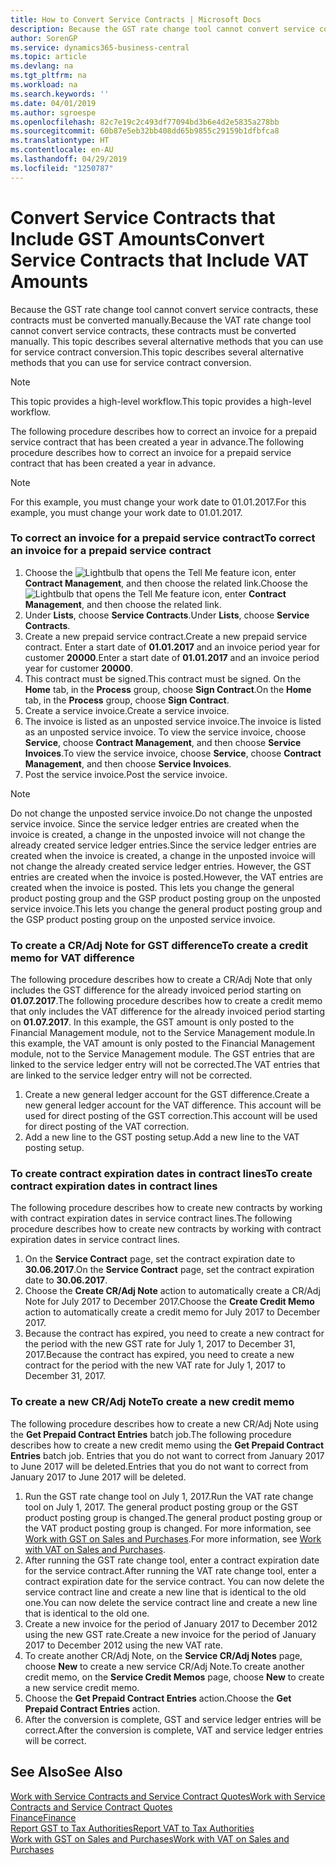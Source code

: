 ```yaml
---
title: How to Convert Service Contracts | Microsoft Docs
description: Because the GST rate change tool cannot convert service contracts, these contracts must be converted manually. This topic describes several alternative methods that you can use for service contract conversion.
author: SorenGP
ms.service: dynamics365-business-central
ms.topic: article
ms.devlang: na
ms.tgt_pltfrm: na
ms.workload: na
ms.search.keywords: ''
ms.date: 04/01/2019
ms.author: sgroespe
ms.openlocfilehash: 82c7e19c2c493df77094bd3b6e4d2e5835a278bb
ms.sourcegitcommit: 60b87e5eb32bb408dd65b9855c29159b1dfbfca8
ms.translationtype: HT
ms.contentlocale: en-AU
ms.lasthandoff: 04/29/2019
ms.locfileid: "1250787"
---
```

# <a name="convert-service-contracts-that-include-vat-amounts"></a><span data-ttu-id="2ff9a-104">Convert Service Contracts that Include GST Amounts</span><span class="sxs-lookup"><span data-stu-id="2ff9a-104">Convert Service Contracts that Include VAT Amounts</span></span>
<span data-ttu-id="2ff9a-105">Because the GST rate change tool cannot convert service contracts, these contracts must be converted manually.</span><span class="sxs-lookup"><span data-stu-id="2ff9a-105">Because the VAT rate change tool cannot convert service contracts, these contracts must be converted manually.</span></span> <span data-ttu-id="2ff9a-106">This topic describes several alternative methods that you can use for service contract conversion.</span><span class="sxs-lookup"><span data-stu-id="2ff9a-106">This topic describes several alternative methods that you can use for service contract conversion.</span></span>  

> [!NOTE]  
>  <span data-ttu-id="2ff9a-107">This topic provides a high-level workflow.</span><span class="sxs-lookup"><span data-stu-id="2ff9a-107">This topic provides a high-level workflow.</span></span>  

 <span data-ttu-id="2ff9a-108">The following procedure describes how to correct an invoice for a prepaid service contract that has been created a year in advance.</span><span class="sxs-lookup"><span data-stu-id="2ff9a-108">The following procedure describes how to correct an invoice for a prepaid service contract that has been created a year in advance.</span></span>  

> [!NOTE]  
>  <span data-ttu-id="2ff9a-109">For this example, you must change your work date to 01.01.2017.</span><span class="sxs-lookup"><span data-stu-id="2ff9a-109">For this example, you must change your work date to 01.01.2017.</span></span>  

### <a name="to-correct-an-invoice-for-a-prepaid-service-contract"></a><span data-ttu-id="2ff9a-110">To correct an invoice for a prepaid service contract</span><span class="sxs-lookup"><span data-stu-id="2ff9a-110">To correct an invoice for a prepaid service contract</span></span>  
1. <span data-ttu-id="2ff9a-111">Choose the ![Lightbulb that opens the Tell Me feature](media/ui-search/search_small.png "Tell me what you want to do") icon, enter **Contract Management**, and then choose the related link.</span><span class="sxs-lookup"><span data-stu-id="2ff9a-111">Choose the ![Lightbulb that opens the Tell Me feature](media/ui-search/search_small.png "Tell me what you want to do") icon, enter **Contract Management**, and then choose the related link.</span></span>  
2. <span data-ttu-id="2ff9a-112">Under **Lists**, choose **Service Contracts**.</span><span class="sxs-lookup"><span data-stu-id="2ff9a-112">Under **Lists**, choose **Service Contracts**.</span></span>  
3. <span data-ttu-id="2ff9a-113">Create a new prepaid service contract.</span><span class="sxs-lookup"><span data-stu-id="2ff9a-113">Create a new prepaid service contract.</span></span> <span data-ttu-id="2ff9a-114">Enter a start date of **01.01.2017** and an invoice period year for customer **20000**.</span><span class="sxs-lookup"><span data-stu-id="2ff9a-114">Enter a start date of **01.01.2017** and an invoice period year for customer **20000**.</span></span>  
4. <span data-ttu-id="2ff9a-115">This contract must be signed.</span><span class="sxs-lookup"><span data-stu-id="2ff9a-115">This contract must be signed.</span></span> <span data-ttu-id="2ff9a-116">On the **Home** tab, in the **Process** group, choose **Sign Contract**.</span><span class="sxs-lookup"><span data-stu-id="2ff9a-116">On the **Home** tab, in the **Process** group, choose **Sign Contract**.</span></span>  
5. <span data-ttu-id="2ff9a-117">Create a service invoice.</span><span class="sxs-lookup"><span data-stu-id="2ff9a-117">Create a service invoice.</span></span>
6. <span data-ttu-id="2ff9a-118">The invoice is listed as an unposted service invoice.</span><span class="sxs-lookup"><span data-stu-id="2ff9a-118">The invoice is listed as an unposted service invoice.</span></span> <span data-ttu-id="2ff9a-119">To view the service invoice, choose **Service**, choose **Contract Management**, and then choose **Service Invoices**.</span><span class="sxs-lookup"><span data-stu-id="2ff9a-119">To view the service invoice, choose **Service**, choose **Contract Management**, and then choose **Service Invoices**.</span></span>  
7. <span data-ttu-id="2ff9a-120">Post the service invoice.</span><span class="sxs-lookup"><span data-stu-id="2ff9a-120">Post the service invoice.</span></span>  

> [!NOTE]  
>  <span data-ttu-id="2ff9a-121">Do not change the unposted service invoice.</span><span class="sxs-lookup"><span data-stu-id="2ff9a-121">Do not change the unposted service invoice.</span></span> <span data-ttu-id="2ff9a-122">Since the service ledger entries are created when the invoice is created, a change in the unposted invoice will not change the already created service ledger entries.</span><span class="sxs-lookup"><span data-stu-id="2ff9a-122">Since the service ledger entries are created when the invoice is created, a change in the unposted invoice will not change the already created service ledger entries.</span></span> <span data-ttu-id="2ff9a-123">However, the GST entries are created when the invoice is posted.</span><span class="sxs-lookup"><span data-stu-id="2ff9a-123">However, the VAT entries are created when the invoice is posted.</span></span> <span data-ttu-id="2ff9a-124">This lets you change the general product posting group and the GSP product posting group on the unposted service invoice.</span><span class="sxs-lookup"><span data-stu-id="2ff9a-124">This lets you change the general product posting group and the GSP product posting group on the unposted service invoice.</span></span>  

### <a name="to-create-a-credit-memo-for-vat-difference"></a><span data-ttu-id="2ff9a-125">To create a CR/Adj Note for GST difference</span><span class="sxs-lookup"><span data-stu-id="2ff9a-125">To create a credit memo for VAT difference</span></span>  
<span data-ttu-id="2ff9a-126">The following procedure describes how to create a CR/Adj Note that only includes the GST difference for the already invoiced period starting on **01.07.2017**.</span><span class="sxs-lookup"><span data-stu-id="2ff9a-126">The following procedure describes how to create a credit memo that only includes the VAT difference for the already invoiced period starting on **01.07.2017**.</span></span> <span data-ttu-id="2ff9a-127">In this example, the GST amount is only posted to the Financial Management module, not to the Service Management module.</span><span class="sxs-lookup"><span data-stu-id="2ff9a-127">In this example, the VAT amount is only posted to the Financial Management module, not to the Service Management module.</span></span> <span data-ttu-id="2ff9a-128">The GST entries that are linked to the service ledger entry will not be corrected.</span><span class="sxs-lookup"><span data-stu-id="2ff9a-128">The VAT entries that are linked to the service ledger entry will not be corrected.</span></span>  

1. <span data-ttu-id="2ff9a-129">Create a new general ledger account for the GST difference.</span><span class="sxs-lookup"><span data-stu-id="2ff9a-129">Create a new general ledger account for the VAT difference.</span></span> <span data-ttu-id="2ff9a-130">This account will be used for direct posting of the GST correction.</span><span class="sxs-lookup"><span data-stu-id="2ff9a-130">This account will be used for direct posting of the VAT correction.</span></span>  
2. <span data-ttu-id="2ff9a-131">Add a new line to the GST posting setup.</span><span class="sxs-lookup"><span data-stu-id="2ff9a-131">Add a new line to the VAT posting setup.</span></span>  

### <a name="to-create-contract-expiration-dates-in-contract-lines"></a><span data-ttu-id="2ff9a-132">To create contract expiration dates in contract lines</span><span class="sxs-lookup"><span data-stu-id="2ff9a-132">To create contract expiration dates in contract lines</span></span>  
<span data-ttu-id="2ff9a-133">The following procedure describes how to create new contracts by working with contract expiration dates in service contract lines.</span><span class="sxs-lookup"><span data-stu-id="2ff9a-133">The following procedure describes how to create new contracts by working with contract expiration dates in service contract lines.</span></span>  

1. <span data-ttu-id="2ff9a-134">On the **Service Contract** page, set the contract expiration date to **30.06.2017**.</span><span class="sxs-lookup"><span data-stu-id="2ff9a-134">On the **Service Contract** page, set the contract expiration date to **30.06.2017**.</span></span>  
2. <span data-ttu-id="2ff9a-135">Choose the **Create CR/Adj Note** action to automatically create a CR/Adj Note for July 2017 to December 2017.</span><span class="sxs-lookup"><span data-stu-id="2ff9a-135">Choose the **Create Credit Memo** action to automatically create a credit memo for July 2017 to December 2017.</span></span>  
3. <span data-ttu-id="2ff9a-136">Because the contract has expired, you need to create a new contract for the period with the new GST rate for July 1, 2017 to December 31, 2017.</span><span class="sxs-lookup"><span data-stu-id="2ff9a-136">Because the contract has expired, you need to create a new contract for the period with the new VAT rate for July 1, 2017 to December 31, 2017.</span></span>  

### <a name="to-create-a-new-credit-memo"></a><span data-ttu-id="2ff9a-137">To create a new CR/Adj Note</span><span class="sxs-lookup"><span data-stu-id="2ff9a-137">To create a new credit memo</span></span>  
<span data-ttu-id="2ff9a-138">The following procedure describes how to create a new CR/Adj Note using the **Get Prepaid Contract Entries** batch job.</span><span class="sxs-lookup"><span data-stu-id="2ff9a-138">The following procedure describes how to create a new credit memo using the **Get Prepaid Contract Entries** batch job.</span></span> <span data-ttu-id="2ff9a-139">Entries that you do not want to correct from January 2017 to June 2017 will be deleted.</span><span class="sxs-lookup"><span data-stu-id="2ff9a-139">Entries that you do not want to correct from January 2017 to June 2017 will be deleted.</span></span>  

1. <span data-ttu-id="2ff9a-140">Run the GST rate change tool on July 1, 2017.</span><span class="sxs-lookup"><span data-stu-id="2ff9a-140">Run the VAT rate change tool on July 1, 2017.</span></span> <span data-ttu-id="2ff9a-141">The general product posting group or the GST product posting group is changed.</span><span class="sxs-lookup"><span data-stu-id="2ff9a-141">The general product posting group or the VAT product posting group is changed.</span></span> <span data-ttu-id="2ff9a-142">For more information, see [Work with GST on Sales and Purchases](finance-work-with-vat.md).</span><span class="sxs-lookup"><span data-stu-id="2ff9a-142">For more information, see [Work with VAT on Sales and Purchases](finance-work-with-vat.md).</span></span>  
2. <span data-ttu-id="2ff9a-143">After running the GST rate change tool, enter a contract expiration date for the service contract.</span><span class="sxs-lookup"><span data-stu-id="2ff9a-143">After running the VAT rate change tool, enter a contract expiration date for the service contract.</span></span> <span data-ttu-id="2ff9a-144">You can now delete the service contract line and create a new line that is identical to the old one.</span><span class="sxs-lookup"><span data-stu-id="2ff9a-144">You can now delete the service contract line and create a new line that is identical to the old one.</span></span>  
3. <span data-ttu-id="2ff9a-145">Create a new invoice for the period of January 2017 to December 2012 using the new GST rate.</span><span class="sxs-lookup"><span data-stu-id="2ff9a-145">Create a new invoice for the period of January 2017 to December 2012 using the new VAT rate.</span></span>  
4. <span data-ttu-id="2ff9a-146">To create another CR/Adj Note, on the **Service CR/Adj Notes** page, choose **New** to create a new service CR/Adj Note.</span><span class="sxs-lookup"><span data-stu-id="2ff9a-146">To create another credit memo, on the **Service Credit Memos** page, choose **New** to create a new service credit memo.</span></span>  
5. <span data-ttu-id="2ff9a-147">Choose the **Get Prepaid Contract Entries** action.</span><span class="sxs-lookup"><span data-stu-id="2ff9a-147">Choose the **Get Prepaid Contract Entries** action.</span></span>  
6. <span data-ttu-id="2ff9a-148">After the conversion is complete, GST and service ledger entries will be correct.</span><span class="sxs-lookup"><span data-stu-id="2ff9a-148">After the conversion is complete, VAT and service ledger entries will be correct.</span></span>  

## <a name="see-also"></a><span data-ttu-id="2ff9a-149">See Also</span><span class="sxs-lookup"><span data-stu-id="2ff9a-149">See Also</span></span>  
[<span data-ttu-id="2ff9a-150">Work with Service Contracts and Service Contract Quotes</span><span class="sxs-lookup"><span data-stu-id="2ff9a-150">Work with Service Contracts and Service Contract Quotes</span></span>](service-how-to-create-service-contracts-and-service-contract-quotes.md)  
[<span data-ttu-id="2ff9a-151">Finance</span><span class="sxs-lookup"><span data-stu-id="2ff9a-151">Finance</span></span>](finance.md)  
[<span data-ttu-id="2ff9a-152">Report GST to Tax Authorities</span><span class="sxs-lookup"><span data-stu-id="2ff9a-152">Report VAT to Tax Authorities</span></span>](finance-how-report-vat.md)  
[<span data-ttu-id="2ff9a-153">Work with GST on Sales and Purchases</span><span class="sxs-lookup"><span data-stu-id="2ff9a-153">Work with VAT on Sales and Purchases</span></span>](finance-work-with-vat.md)  
